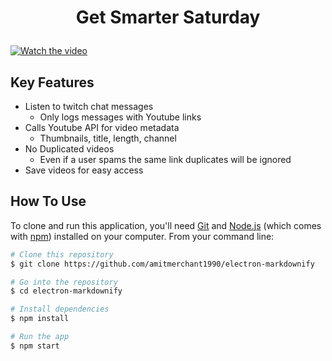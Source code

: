 
<h1 align="center">

 Get Smarter Saturday
  <br>
</h1>

[![Watch the video](https://user-images.githubusercontent.com/88561679/206230821-64b1d2cf-ba66-4025-9706-ccb63ec7e05e.png)](https://youtu.be/h7uj5veY3YY)



## Key Features

* Listen to twitch chat messages
  - Only logs messages with Youtube links
* Calls Youtube API for video metadata
  - Thumbnails, title, length, channel
* No Duplicated videos
  - Even if a user spams the same link duplicates will be ignored
* Save videos for easy access
  

## How To Use

To clone and run this application, you'll need [Git](https://git-scm.com) and [Node.js](https://nodejs.org/en/download/) (which comes with [npm](http://npmjs.com)) installed on your computer. From your command line:

```bash
# Clone this repository
$ git clone https://github.com/amitmerchant1990/electron-markdownify

# Go into the repository
$ cd electron-markdownify

# Install dependencies
$ npm install

# Run the app
$ npm start
```
